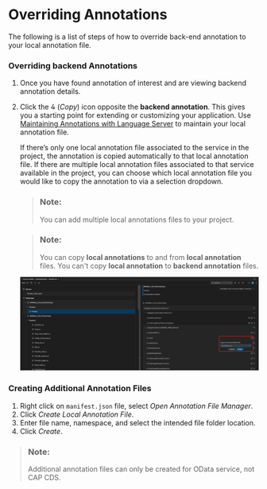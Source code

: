 <!-- loio2f1bb9ce466b4e6fac37431f1343b95d -->

<link rel="stylesheet" type="text/css" href="../css/sap-icons.css"/>

# Overriding Annotations

The following is a list of steps of how to override back-end annotation to your local annotation file.





### Overriding backend Annotations

1.  Once you have found annotation of interest and are viewing backend annotation details.
2.  Click the <span class="SAP-icons-V5"></span> \(*Copy*\) icon opposite the **backend annotation**. This gives you a starting point for extending or customizing your application. Use [Maintaining Annotations with Language Server](maintaining-annotations-with-language-server-6fc93f8.md) to maintain your local annotation file.

    If there’s only one local annotation file associated to the service in the project, the annotation is copied automatically to that local annotation file. If there are multiple local annotation files associated to that service available in the project, you can choose which local annotation file you would like to copy the annotation to via a selection dropdown.

    > ### Note:  
    > You can add multiple local annotations files to your project.

    > ### Note:  
    > You can copy **local annotations** to and from **local annotation** files. You can't copy **local annotation** to **backend annotation** files.

    ![](images/Overriding_annotations_64a3f74.png)




### Creating Additional Annotation Files

1.  Right click on `manifest.json` file, select *Open Annotation File Manager*.
2.  Click *Create Local Annotation File*.
3.  Enter file name, namespace, and select the intended file folder location.
4.  Click *Create*.

> ### Note:  
> Additional annotation files can only be created for OData service, not CAP CDS.

